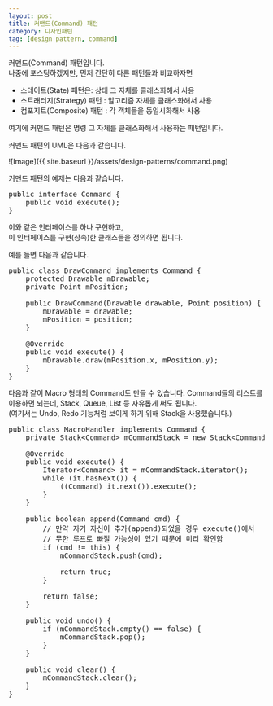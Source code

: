 ```yaml
---
layout: post
title: 커맨드(Command) 패턴
category: 디자인패턴
tag: [design pattern, command]
---
```


커맨드(Command) 패턴입니다.  
나중에 포스팅하겠지만, 먼저 간단히 다른 패턴들과 비교하자면

* 스테이트(State) 패턴은: 상태 그 자체를 클래스화해서 사용
* 스트래터지(Strategy) 패턴 : 알고리즘 자체를 클래스화해서 사용
* 컴포지트(Composite) 패턴 : 각 객체들을 동일시화해서 사용 

여기에 커맨드 패턴은 명령 그 자체를 클래스화해서 사용하는 패턴입니다.

커맨드 패턴의 UML은 다음과 같습니다.

![Image]({{ site.baseurl }}/assets/design-patterns/command.png) 

커맨드 패턴의 예제는 다음과 같습니다.

<pre class="prettyprint">
public interface Command {
	public void execute();
}
</pre>

이와 같은 인터페이스를 하나 구현하고,  
이 인터페이스를 구현(상속)한 클래스들을 정의하면 됩니다.

예를 들면 다음과 같습니다.

<pre class="prettyprint">
public class DrawCommand implements Command {
	protected Drawable mDrawable;
	private Point mPosition;

	public DrawCommand(Drawable drawable, Point position) {
		mDrawable = drawable;
		mPosition = position;
	}

	@Override
	public void execute() {
		mDrawable.draw(mPosition.x, mPosition.y);
	}
}
</pre>

다음과 같이 Macro 형태의 Command도 만들 수 있습니다.
Command들의 리스트를 이용하면 되는데, Stack, Queue, List 등 자유롭게 써도 됩니다.  
(여기서는 Undo, Redo 기능처럼 보이게 하기 위해 Stack을 사용했습니다.)

<pre class="prettyprint lang-java">
public class MacroHandler implements Command {
	private Stack&lt;Command&gt; mCommandStack = new Stack&lt;Command&gt;();

	@Override
	public void execute() {
		Iterator&lt;Command&gt; it = mCommandStack.iterator();
		while (it.hasNext()) {
			((Command) it.next()).execute();
		}
	}

	public boolean append(Command cmd) {
		// 만약 자기 자신이 추가(append)되었을 경우 execute()에서
		// 무한 루프로 빠질 가능성이 있기 때문에 미리 확인함
		if (cmd != this) {
			mCommandStack.push(cmd);

			return true;
		}

		return false;
	}

	public void undo() {
		if (mCommandStack.empty() == false) {
			mCommandStack.pop();
		}
	}

	public void clear() {
		mCommandStack.clear();
	}
}
</pre>
